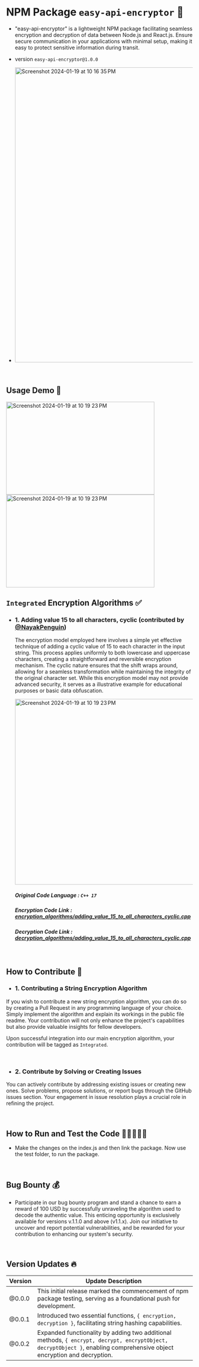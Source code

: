 # NPM Package `easy-api-encryptor` 🚀
- "easy-api-encryptor" is a lightweight NPM package facilitating seamless encryption and decryption of data between Node.js and React.js. Ensure secure communication in your applications with minimal setup, making it easy to protect sensitive information during transit.

- version `easy-api-encryptor@1.0.0`
  
- <img width="794" alt="Screenshot 2024-01-19 at 10 16 35 PM" src="https://github.com/NayakPenguin/easy-api-encryptor/assets/93304796/9c65a95f-57d6-48c7-8f61-ea91c77f5329">

<br/>

## Usage Demo 🎯

<img height="250" width="400" alt="Screenshot 2024-01-19 at 10 19 23 PM" src="https://github.com/NayakPenguin/easy-api-encryptor/assets/93304796/67bb7633-5b29-4b9f-9265-4e5559460f7e">

<img height="250" width="400" alt="Screenshot 2024-01-19 at 10 19 23 PM" src="https://github.com/NayakPenguin/easy-api-encryptor/assets/93304796/c06d9fcf-6532-4846-8cae-569101ab70c2">

<br/>

## `Integrated` Encryption Algorithms ✅

- ### 1. Adding value 15 to all characters, cyclic (contributed by <a href="https://github.com/NayakPenguin" target="_blank">@NayakPenguin</a>)
  The encryption model employed here involves a simple yet effective technique of adding a cyclic value of 15 to each character in the input string. This process applies uniformly to both lowercase and uppercase characters, creating a straightforward and reversible encryption mechanism. The cyclic nature ensures that the shift wraps around, allowing for a seamless transformation while maintaining the integrity of the original character set. While this encryption model may not provide advanced security, it serves as a illustrative example for educational purposes or basic data obfuscation.
  
  <img width="500" alt="Screenshot 2024-01-19 at 10 19 23 PM" src="https://github.com/NayakPenguin/easy-api-encryptor/assets/93304796/99d9419f-1de8-44c6-978c-e650db3efe37">

  ##### Original Code Language :  `C++ 17`
  ##### Encryption Code Link : <a href="https://github.com/NayakPenguin/easy-api-encryptor/blob/main/package/public_algorithms/encryption_algorithms/adding_value_15_to_all_characters_cyclic.cpp" target="_blank">encryption_algorithms/adding_value_15_to_all_characters_cyclic.cpp</a>
  ##### Decryption Code Link : <a href="https://github.com/NayakPenguin/easy-api-encryptor/blob/main/package/public_algorithms/decryption_algorithms/adding_value_15_to_all_characters_cyclic.cpp" target="_blank">decryption_algorithms/adding_value_15_to_all_characters_cyclic.cpp</a>

<br/>

## How to Contribute 🥑
- ### 1. Contributing a String Encryption Algorithm
If you wish to contribute a new string encryption algorithm, you can do so by creating a Pull Request in any programming language of your choice. Simply implement the algorithm and explain its workings in the public file readme. Your contribution will not only enhance the project's capabilities but also provide valuable insights for fellow developers.

Upon successful integration into our main encryption algorithm, your contribution will be tagged as `Integrated`. 

<br/>

- ### 2. Contribute by Solving or Creating Issues
You can actively contribute by addressing existing issues or creating new ones. Solve problems, propose solutions, or report bugs through the GitHub issues section. Your engagement in issue resolution plays a crucial role in refining the project.

<br/>

## How to Run and Test the Code 👨‍💻👷🏻‍♂️
- Make the changes on the index.js and then link the package. Now use the test folder, to run the package. 


<br/>

## Bug Bounty 💰
- Participate in our bug bounty program and stand a chance to earn a reward of 100 USD by successfully unraveling the algorithm used to decode the authentic value. This enticing opportunity is exclusively available for versions v.1.1.0 and above (v1.1.x). Join our initiative to uncover and report potential vulnerabilities, and be rewarded for your contribution to enhancing our system's security.

<br/>

## Version Updates 🔥

| Version   | Update Description                                                                                      |
| --------- | -------------------------------------------------------------------------------------------------------- |
| @0.0.0    | This initial release marked the commencement of npm package testing, serving as a foundational push for development. |
| @0.0.1    | Introduced two essential functions, `{ encryption, decryption }`, facilitating string hashing capabilities. |
| @0.0.2    | Expanded functionality by adding two additional methods, `{ encrypt, decrypt, encryptObject, decryptObject }`, enabling comprehensive object encryption and decryption. |


